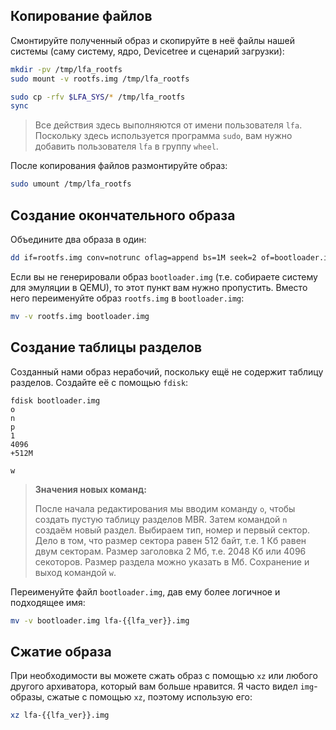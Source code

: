 ## Копирование файлов

Смонтируйте полученный образ и скопируйте в неё файлы нашей системы (саму систему, ядро, Devicetree и сценарий загрузки):

```bash
mkdir -pv /tmp/lfa_rootfs
sudo mount -v rootfs.img /tmp/lfa_rootfs

sudo cp -rfv $LFA_SYS/* /tmp/lfa_rootfs
sync
```

> Все действия здесь выполняются от имени пользователя `lfa`. Поскольку здесь используется программа `sudo`, вам нужно добавить пользователя `lfa` в группу `wheel`.

После копирования файлов размонтируйте образ:

```bash
sudo umount /tmp/lfa_rootfs
```
## Создание окончательного образа

Объедините два образа в один:

```bash
dd if=rootfs.img conv=notrunc oflag=append bs=1M seek=2 of=bootloader.img
```

Если вы не генерировали образ `bootloader.img` (т.е. собираете систему для эмуляции в QEMU), то этот пункт вам нужно пропустить. Вместо него переименуйте образ `rootfs.img` в `bootloader.img`:

```bash
mv -v rootfs.img bootloader.img
```

## Создание таблицы разделов

Созданный нами образ нерабочий, поскольку ещё не содержит таблицу разделов. Создайте её с помощью `fdisk`:

```fdisk
fdisk bootloader.img
o
n
p
1
4096
+512M

w
```

> **Значения новых команд:**
>
> После начала редактирования мы вводим команду `o`, чтобы создать пустую таблицу разделов MBR. Затем командой `n` создаём новый раздел. Выбираем тип, номер и первый сектор. Дело в том, что размер сектора равен 512 байт, т.е. 1 Кб равен двум секторам. Размер заголовка 2 Мб, т.е. 2048 Кб или 4096 секоторов. Размер раздела можно указать в Мб. Сохранение и выход командой `w`.

Переименуйте файл `bootloader.img`, дав ему более логичное и подходящее имя:

```bash
mv -v bootloader.img lfa-{{lfa_ver}}.img
```

## Сжатие образа

При необходимости вы можете сжать образ с помощью `xz` или любого другого архиватора, который вам больше нравится. Я часто видел `img`-образы, сжатые с помощью `xz`, поэтому использую его:

```bash
xz lfa-{{lfa_ver}}.img
```
